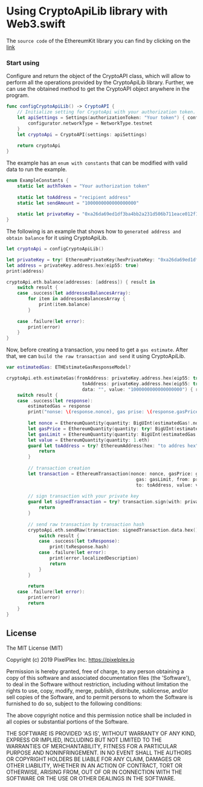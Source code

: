 # Using CryptoApiLib library with Web3.swift

The `source code` of the EthereumKit library you can find  by clicking on the [link](https://github.com/Boilertalk/Web3.swift)

### Start using

Сonfigure and return the object of the CryptoAPI class, which will allow to perform all the operations provided by the CryptoApiLib library.
Further, we can use the obtained method to get the CryptoAPI object anywhere in the program.
```swift
func configCryptoApiLib() -> CryptoAPI {
    // Initialize setting for CryptoApi with your authorization token.
    let apiSettings = Settings(authorizationToken: "Your token") { configurator in
        configurator.networkType = NetworkType.testnet
    }
    let cryptoApi = CryptoAPI(settings: apiSettings)
    
    return cryptoApi
}
```

The example has an `enum with constants` that can be modified with valid data to run the example.
```swift
enum ExampleConstants {
    static let authToken = "Your authorization token"
    
    static let toAddress = "recipient address"
    static let sendAmount = "1000000000000000000"
    
    static let privateKey = "0xa26da69ed1df3ba4bb2a231d506b711eace012f1bd2571dfbfff9650b03375af"
}
```

The following is an example that shows how to `generated address and obtain balance` for it using CryptoApiLib.
```swift
let cryptoApi = configCryptoApiLib()

let privateKey = try! EthereumPrivateKey(hexPrivateKey: "0xa26da69ed1df3ba4bb2a231d506b711eace012f1bd2571dfbfff9650b03375af")
let address = privateKey.address.hex(eip55: true)
print(address)

cryptoApi.eth.balance(addresses: [address]) { result in
    switch result {
    case .success(let addressesBalancesArray):
        for item in addressesBalancesArray {
            print(item.balance)
        }
    
    case .failure(let error):
        print(error)
    }
}
```

Now, before creating a transaction, you need to get a `gas estimate`. After that, we can `build the raw transaction and send` it using CryptoApiLib.
```swift
var estimatedGas: ETHEstimateGasResponseModel?

cryptoApi.eth.estimateGas(fromAddress: privateKey.address.hex(eip55: true), 
                            toAddress: privateKey.address.hex(eip55: true), 
                            data: "", value: "1000000000000000000") { result in
    switch result {
    case .success(let response):
        estimatedGas = response
        print("nonse: \(response.nonce), gas prise: \(response.gasPrice), estimate: \(response.estimateGas).")
        
        let nonce = EthereumQuantity(quantity: BigUInt(estimatedGas!.nonce))
        let gasPrice = EthereumQuantity(quantity: try! BigUInt(estimatedGas!.gasPrice))
        let gasLimit = EthereumQuantity(quantity: BigUInt(estimatedGas!.estimateGas))
        let value = EthereumQuantity(quantity: 1.eth)
        guard let toAddress = try? EthereumAddress(hex: "to addres hex", eip55: true) else {
            return
        }
        
        // transaction creation
        let transaction = EthereumTransaction(nonce: nonce, gasPrice: gasPrice, 
                                                gas: gasLimit, from: privateKey.address,
                                                to: toAddress, value: value)
        
        // sign transaction with your private key
        guard let signedTransaction = try? transaction.sign(with: privateKey) else {
            return
        }
        
        // send raw transaction by transaction hash
        cryptoApi.eth.sendRaw(transaction: signedTransaction.data.hex()) { result in
            switch result {
            case .success(let txResponse):
                print(txResponse.hash)
            case .failure(let error):
                print(error.localizedDescription)
                return
            }
        }
        
        return
    case .failure(let error):
        print(error)
        return
    }
}
```


## License

The MIT License (MIT)

Copyright (c) 2019 PixelPlex Inc. <https://pixelplex.io>

Permission is hereby granted, free of charge, to any person obtaining
a copy of this software and associated documentation files (the
'Software'), to deal in the Software without restriction, including
without limitation the rights to use, copy, modify, merge, publish,
distribute, sublicense, and/or sell copies of the Software, and to
permit persons to whom the Software is furnished to do so, subject to
the following conditions:

The above copyright notice and this permission notice shall be
included in all copies or substantial portions of the Software.

THE SOFTWARE IS PROVIDED 'AS IS', WITHOUT WARRANTY OF ANY KIND,
EXPRESS OR IMPLIED, INCLUDING BUT NOT LIMITED TO THE WARRANTIES OF
MERCHANTABILITY, FITNESS FOR A PARTICULAR PURPOSE AND NONINFRINGEMENT.
IN NO EVENT SHALL THE AUTHORS OR COPYRIGHT HOLDERS BE LIABLE FOR ANY
CLAIM, DAMAGES OR OTHER LIABILITY, WHETHER IN AN ACTION OF CONTRACT,
TORT OR OTHERWISE, ARISING FROM, OUT OF OR IN CONNECTION WITH THE
SOFTWARE OR THE USE OR OTHER DEALINGS IN THE SOFTWARE.
